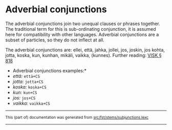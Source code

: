 # Adverbial conjunctions
The adverbial conjunctions join two unequal clauses or phrases together.
The traditional term for this is sub-ordinating conjunction, it is assumed
here for compatibility with other languages. Adverbial conjunctions are a
subset of particles, so they do not inflect at all.

The adverbial conjunctions are:
ellei, että, jahka, jollei, jos, joskin, jos kohta, jotta, koska, kun,
kunhan, mikäli, vaikka, (kunnes). 
Further reading: [VISK § 818](http://scripta.kotus.fi/visk/sisalto.php?p=818)

* Adverbial conjunctions examples:*
* *että:* `että+CS`
* *jotta:* `jotta+CS`
* *koska:* `koska+CS`
* *kun:* `kun+CS`
* *jos:* `jos+CS`
* *vaikka:* `vaikka+CS`

* * *

<small>This (part of) documentation was generated from [src/fst/stems/subjunctions.lexc](https://github.com/giellalt/lang-fin/blob/main/src/fst/stems/subjunctions.lexc)</small>

---

